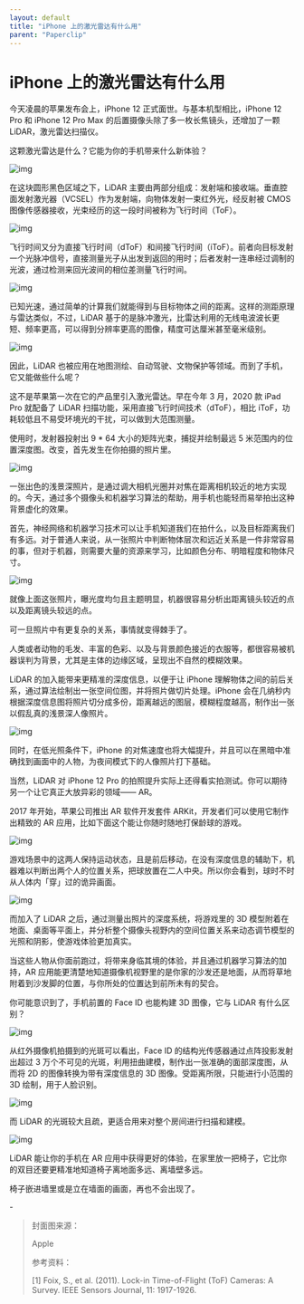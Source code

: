 ```yaml
---
layout: default
title: "iPhone 上的激光雷达有什么用"
parent: "Paperclip"
---
```


# iPhone 上的激光雷达有什么用

今天凌晨的苹果发布会上，iPhone 12 正式面世。与基本机型相比，iPhone 12 Pro 和 iPhone 12 Pro Max 的后置摄像头除了多一枚长焦镜头，还增加了一颗 LiDAR，激光雷达扫描仪。

这颗激光雷达是什么？它能为你的手机带来什么新体验？

![img](https://i.loli.net/2021/10/05/3taWASdvR47yYjx.png)

在这块圆形黑色区域之下，LiDAR 主要由两部分组成：发射端和接收端。垂直腔面发射激光器（VCSEL）作为发射端，向物体发射一束红外光，经反射被 CMOS 图像传感器接收，光束经历的这一段时间被称为飞行时间（ToF）。

![img](https://i.loli.net/2021/10/05/Db5SXoPqHfuM4ZJ.png)

飞行时间又分为直接飞行时间（dToF）和间接飞行时间（iToF）。前者向目标发射一个光脉冲信号，直接测量光子从出发到返回的用时；后者发射一连串经过调制的光波，通过检测来回光波间的相位差测量飞行时间。

![img](https://i.loli.net/2021/10/05/UgrNwqRbmuMf1AT.gif)

已知光速，通过简单的计算我们就能得到与目标物体之间的距离。这样的测距原理与雷达类似，不过，LiDAR 基于的是脉冲激光，比雷达利用的无线电波波长更短、频率更高，可以得到分辨率更高的图像，精度可达厘米甚至毫米级别。

![img](https://i.loli.net/2021/10/05/dPzXotJG2eWbuCv.png)

因此，LiDAR 也被应用在地图测绘、自动驾驶、文物保护等领域。而到了手机，它又能做些什么呢？

这不是苹果第一次在它的产品里引入激光雷达。早在今年 3 月，2020 款 iPad Pro 就配备了 LiDAR 扫描功能，采用直接飞行时间技术（dToF），相比 iToF，功耗较低且不易受环境光的干扰，可以做到大范围测量。

使用时，发射器投射出 9 * 64 大小的矩阵光束，捕捉并绘制最远 5 米范围内的位置深度图。改变，首先发生在你拍摄的照片里。

![img](https://mmbiz.qpic.cn/mmbiz_gif/SlOqFKqEO4Gbp10icPSn6Ijxicn0YkI9da7HlsGFiaJuLHwkILk3c8vEX9TIpFFK3g4wrKKsZQWagSLJG8V0zHduw/640?wx_fmt=gif)

一张出色的浅景深照片，是通过调大相机光圈并对焦在距离相机较近的地方实现的。今天，通过多个摄像头和机器学习算法的帮助，用手机也能轻而易举拍出这种背景虚化的效果。

首先，神经网络和机器学习技术可以让手机知道我们在拍什么，以及目标距离我们有多远。对于普通人来说，从一张照片中判断物体层次和远近关系是一件非常容易的事，但对于机器，则需要大量的资源来学习，比如颜色分布、明暗程度和物体尺寸。

![img](https://i.loli.net/2021/10/05/FhuTerL2o9WOwBs.png)

就像上面这张照片，曝光度均匀且主题明显，机器很容易分析出距离镜头较近的点以及距离镜头较远的点。

可一旦照片中有更复杂的关系，事情就变得棘手了。

人类或者动物的毛发、丰富的色彩、以及与背景颜色接近的衣服等，都很容易被机器误判为背景，尤其是主体的边缘区域，呈现出不自然的模糊效果。

LiDAR 的加入能带来更精准的深度信息，以便于让 iPhone 理解物体之间的前后关系，通过算法绘制出一张空间位图，并将照片做切片处理。iPhone 会在几纳秒内根据深度信息图将照片切分成多份，距离越远的图层，模糊程度越高，制作出一张以假乱真的浅景深人像照片。

![img](https://i.loli.net/2021/10/05/jQ6ReUdYu53Jwcx.png)

同时，在低光照条件下，iPhone 的对焦速度也将大幅提升，并且可以在黑暗中准确找到画面中的人物，为夜间模式下的人像照片打下基础。

当然，LiDAR 对 iPhone 12 Pro 的拍照提升实际上还得看实拍测试。你可以期待另一个让它真正大放异彩的领域—— AR。

2017 年开始，苹果公司推出 AR 软件开发套件 ARKit，开发者们可以使用它制作出精致的 AR 应用，比如下面这个能让你随时随地打保龄球的游戏。

![img](https://mmbiz.qpic.cn/mmbiz_gif/SlOqFKqEO4Gbp10icPSn6Ijxicn0YkI9dalY0hUguhvbiaB6xzCNzib5Aruwd5ficJico9xxY2Suc37Ixt7FcvN6xUsw/640?wx_fmt=gif)

游戏场景中的这两人保持运动状态，且是前后移动，在没有深度信息的辅助下，机器难以判断出两个人的位置关系，把球放置在二人中央。所以你会看到，球时不时从人体内「穿」过的诡异画面。

![img](https://mmbiz.qpic.cn/mmbiz_gif/SlOqFKqEO4Gbp10icPSn6Ijxicn0YkI9daaBb8dg8J6HgQBJv8skjHeN4VuxvNPpxaHwqZNoVFuzEHuwuLsdnzjA/640?wx_fmt=gif)

而加入了 LiDAR 之后，通过测量出照片的深度系统，将游戏里的 3D 模型附着在地面、桌面等平面上，并分析整个摄像头视野内的空间位置关系来动态调节模型的光照和阴影，使游戏体验更加真实。

当这些人物从你面前跑过，将带来身临其境的体验，并且通过机器学习算法的加持，AR 应用能更清楚地知道摄像机视野里的是你家的沙发还是地面，从而将草地附着到沙发脚的位置，与你所处的位置达到前所未有的契合。

你可能意识到了，手机前置的 Face ID 也能构建 3D 图像，它与 LiDAR 有什么区别？

![img](https://i.loli.net/2021/10/05/yauLgVBPDjZwf4A.png)

从红外摄像机拍摄到的光斑可以看出，Face ID 的结构光传感器通过点阵投影发射出超过 3 万个不可见的光斑，利用扭曲建模，制作出一张准确的面部深度图，从而将 2D 的图像转换为带有深度信息的 3D 图像。受距离所限，只能进行小范围的 3D 绘制，用于人脸识别。

![img](https://i.loli.net/2021/10/05/5S2J81n96DHvUQ4.png)

而 LiDAR 的光斑较大且疏，更适合用来对整个房间进行扫描和建模。

![img](https://mmbiz.qpic.cn/mmbiz_gif/SlOqFKqEO4Gbp10icPSn6Ijxicn0YkI9daoupJtvYJPGwdkSMhGcstGr1QUW7eY9XPQr7ok0606iaOfgBym6OMqAg/640?wx_fmt=gif)

LiDAR 能让你的手机在 AR 应用中获得更好的体验，在家里放一把椅子，它比你的双目还要更精准地知道椅子离地面多远、离墙壁多远。

椅子嵌进墙里或是立在墙面的画面，再也不会出现了。

\-

> 封面图来源：
>
> Apple
>
> 参考资料：
>
> [1] Foix, S., et al. (2011). Lock-in Time-of-Flight (ToF) Cameras: A Survey. IEEE Sensors Journal, 11: 1917-1926.
